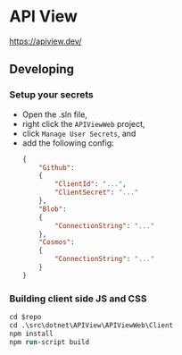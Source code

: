 # API View

https://apiview.dev/

## Developing

### Setup your secrets
- Open the .sln file,
- right click the `APIViewWeb` project,
- click `Manage User Secrets`, and
- add the following config:
    ```json
    {
        "Github":
        {
            "ClientId": "...",
            "ClientSecret": "..."
        },
        "Blob":
        {
            "ConnectionString": "..."
        },
        "Cosmos":
        {
            "ConnectionString": "..."
        }
    }

    ```

### Building client side JS and CSS
```ps
cd $repo
cd .\src\dotnet\APIView\APIViewWeb\Client
npm install
npm run-script build
```

